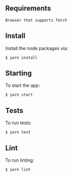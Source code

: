 ## Requirements

`Browser that supports fetch`

## Install

Install the node packages via:

`$ yarn install`

## Starting

To start the app:

`$ yarn start`

## Tests

To run tests:

`$ yarn test`

## Lint

To run linting:

`$ yarn lint`
